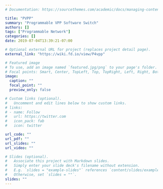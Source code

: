```yaml
---
# Documentation: https://sourcethemes.com/academic/docs/managing-content/

title: "PVPP"
summary: "Programmable VPP Software Switch"
authors: []
tags: ["Programmable Network"]
categories: []
date: 2019-07-04T13:39:21-07:00

# Optional external URL for project (replaces project detail page).
external_link: "https://wiki.fd.io/view/P4vpp"

# Featured image
# To use, add an image named `featured.jpg/png` to your page's folder.
# Focal points: Smart, Center, TopLeft, Top, TopRight, Left, Right, BottomLeft, Bottom, BottomRight.
image:
  caption: ""
  focal_point: ""
  preview_only: false

# Custom links (optional).
#   Uncomment and edit lines below to show custom links.
# links:
# - name: Follow
#   url: https://twitter.com
#   icon_pack: fab
#   icon: twitter

url_code: ""
url_pdf: ""
url_slides: ""
url_video: ""

# Slides (optional).
#   Associate this project with Markdown slides.
#   Simply enter your slide deck's filename without extension.
#   E.g. `slides = "example-slides"` references `content/slides/example-slides.md`.
#   Otherwise, set `slides = ""`.
slides: ""
---
```

